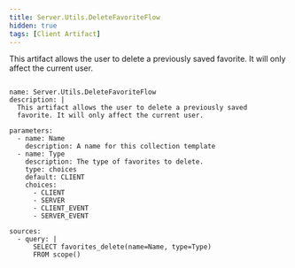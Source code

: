 ```yaml
---
title: Server.Utils.DeleteFavoriteFlow
hidden: true
tags: [Client Artifact]
---
```


This artifact allows the user to delete a previously saved
favorite. It will only affect the current user.


<pre><code class="language-yaml">
name: Server.Utils.DeleteFavoriteFlow
description: |
  This artifact allows the user to delete a previously saved
  favorite. It will only affect the current user.

parameters:
  - name: Name
    description: A name for this collection template
  - name: Type
    description: The type of favorites to delete.
    type: choices
    default: CLIENT
    choices:
      - CLIENT
      - SERVER
      - CLIENT_EVENT
      - SERVER_EVENT

sources:
  - query: |
      SELECT favorites_delete(name=Name, type=Type)
      FROM scope()

</code></pre>


